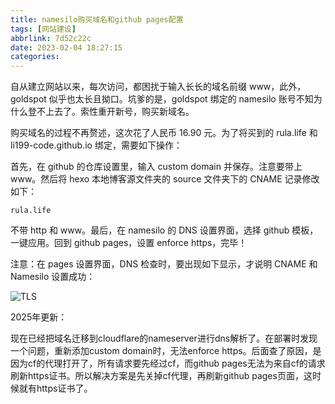 ```yaml
---
title: namesilo购买域名和github pages配置
tags: [网站建设]
abbrlink: 7d52c22c
date: 2023-02-04 18:27:15
categories:
---
```


自从建立网站以来，每次访问，都困扰于输入长长的域名前缀 www，此外，goldspot 似乎也太长且拗口。坑爹的是，goldspot 绑定的 namesilo 账号不知为什么登不上去了。索性重开新号，购买新域名。

购买域名的过程不再赘述，这次花了人民币 16.90 元。为了将买到的 rula.life 和 li199-code.github.io 绑定，需要如下操作：

首先，在 github 的仓库设置里，输入 custom domain 并保存。注意要带上 www。然后将 hexo 本地博客源文件夹的 source 文件夹下的 CNAME 记录修改如下：

```
rula.life
```

不带 http 和 www。最后，在 namesilo 的 DNS 设置界面，选择 github 模板，一键应用。回到 github pages，设置 enforce https，完毕！

注意：在 pages 设置界面，DNS 检查时，要出现如下显示，才说明 CNAME 和 Namesilo 设置成功：

![TLS](https://s3.bmp.ovh/imgs/2023/02/25/1d4916ce3a079d2d.png)

2025年更新：

现在已经把域名迁移到cloudflare的nameserver进行dns解析了。在部署时发现一个问题，重新添加custom domain时，无法enforce https。后面查了原因，是因为cf的代理打开了，所有请求要先经过cf，而github pages无法为来自cf的请求刷新https证书。所以解决方案是先关掉cf代理，再刷新github pages页面，这时候就有https证书了。
